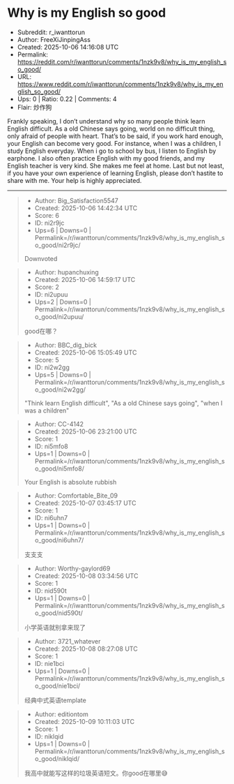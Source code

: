 # Why is my English so good

- Subreddit: r_iwanttorun
- Author: FreeXiJinpingAss
- Created: 2025-10-06 14:16:08 UTC
- Permalink: https://reddit.com/r/iwanttorun/comments/1nzk9v8/why_is_my_english_so_good/
- URL: https://www.reddit.com/r/iwanttorun/comments/1nzk9v8/why_is_my_english_so_good/
- Ups: 0 | Ratio: 0.22 | Comments: 4
- Flair: 炒作狗


Frankly speaking, I don’t understand why so many people think learn
English difficult. As a old Chinese says going, world on no difficult
thing, only afraid of people with heart. That’s to be said, if you work
hard enough, your English can become very good. For instance, when I was
a children, I study English everyday. When i go to school by bus, I
listen to English by earphone. I also often practice English with my
good friends, and my English teacher is very kind. She makes me feel at
home. Last but not least, if you have your own experience of learning
English, please don’t hastite to share with me. Your help is highly
appreciated.


---

> - Author: Big_Satisfaction5547
> - Created: 2025-10-06 14:42:34 UTC
> - Score: 6
> - ID: ni2r9jc
> - Ups=6 | Downs=0 | Permalink=/r/iwanttorun/comments/1nzk9v8/why_is_my_english_so_good/ni2r9jc/
>
> Downvoted

> - Author: hupanchuxing
> - Created: 2025-10-06 14:59:17 UTC
> - Score: 2
> - ID: ni2upuu
> - Ups=2 | Downs=0 | Permalink=/r/iwanttorun/comments/1nzk9v8/why_is_my_english_so_good/ni2upuu/
>
> good在哪？

> - Author: BBC_dig_bick
> - Created: 2025-10-06 15:05:49 UTC
> - Score: 5
> - ID: ni2w2gg
> - Ups=5 | Downs=0 | Permalink=/r/iwanttorun/comments/1nzk9v8/why_is_my_english_so_good/ni2w2gg/
>
> "Think learn English difficult", "As a old Chinese says going", "when I was a children"

> - Author: CC-4142
> - Created: 2025-10-06 23:21:00 UTC
> - Score: 1
> - ID: ni5mfo8
> - Ups=1 | Downs=0 | Permalink=/r/iwanttorun/comments/1nzk9v8/why_is_my_english_so_good/ni5mfo8/
>
> Your English is absolute rubbish

> - Author: Comfortable_Bite_09
> - Created: 2025-10-07 03:45:17 UTC
> - Score: 1
> - ID: ni6uhn7
> - Ups=1 | Downs=0 | Permalink=/r/iwanttorun/comments/1nzk9v8/why_is_my_english_so_good/ni6uhn7/
>
> 支支支

> - Author: Worthy-gaylord69
> - Created: 2025-10-08 03:34:56 UTC
> - Score: 1
> - ID: nid590t
> - Ups=1 | Downs=0 | Permalink=/r/iwanttorun/comments/1nzk9v8/why_is_my_english_so_good/nid590t/
>
> 小学英语就别拿来现了

> - Author: 3721_whatever
> - Created: 2025-10-08 08:27:08 UTC
> - Score: 1
> - ID: nie1bci
> - Ups=1 | Downs=0 | Permalink=/r/iwanttorun/comments/1nzk9v8/why_is_my_english_so_good/nie1bci/
>
> 经典中式英语template

> - Author: editiontom
> - Created: 2025-10-09 10:11:03 UTC
> - Score: 1
> - ID: niklqid
> - Ups=1 | Downs=0 | Permalink=/r/iwanttorun/comments/1nzk9v8/why_is_my_english_so_good/niklqid/
>
> 我高中就能写这样的垃圾英语短文。你good在哪里😅

